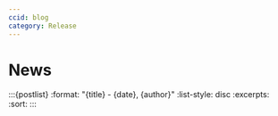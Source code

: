 ```yaml
---
ccid: blog
category: Release
---
```


# News

:::{postlist}
:format: "{title} - {date}, {author}"
:list-style: disc
:excerpts:
:sort:
:::
